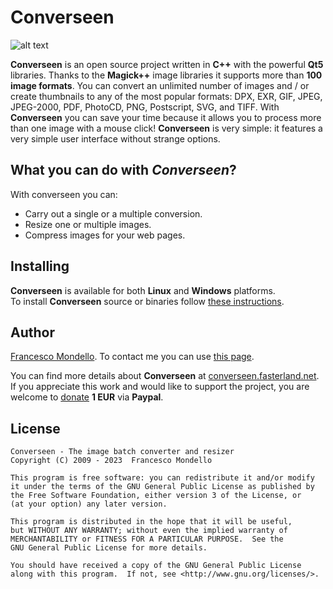 # Converseen

![alt text](https://converseen.fasterland.net/res/converseen-linux.png "Converseen on Kde")

**Converseen** is an open source project written in **C++** with the powerful **Qt5** libraries.
Thanks to the **Magick++** image libraries it supports more than **100 image formats**.
You can convert an unlimited number of images and / or create thumbnails
to any of the most popular formats: DPX, EXR, GIF, JPEG, JPEG-2000, PDF, PhotoCD, PNG, Postscript, SVG, and TIFF.
With **Converseen** you can save your time because it allows you to process more than one image with a mouse click!
**Converseen** is very simple: it features a very simple user interface without strange options.

## What you can do with *Converseen*?

With converseen you can:
* Carry out a single or a multiple conversion.
* Resize one or multiple images.
* Compress images for your web pages.

## Installing

**Converseen** is available for both **Linux** and **Windows** platforms.  
To install **Converseen** source or binaries follow [these instructions](https://converseen.fasterland.net/download-for-linux/).

## Author

[Francesco Mondello](https://converseen.fasterland.net/).
To contact me you can use [this page](https://converseen.fasterland.net/contact-me/).
  
  
You can find more details about **Converseen** at [converseen.fasterland.net](https://converseen.fasterland.net/).
If you appreciate this work and would like to support the project, you are welcome to [donate](https://www.paypal.com/cgi-bin/webscr?cmd=_s-xclick&hosted_button_id=HQA6TBT5354FC) **1 EUR** via **Paypal**.  

## License
 
    Converseen - The image batch converter and resizer
    Copyright (C) 2009 - 2023  Francesco Mondello

    This program is free software: you can redistribute it and/or modify
    it under the terms of the GNU General Public License as published by
    the Free Software Foundation, either version 3 of the License, or
    (at your option) any later version.

    This program is distributed in the hope that it will be useful,
    but WITHOUT ANY WARRANTY; without even the implied warranty of
    MERCHANTABILITY or FITNESS FOR A PARTICULAR PURPOSE.  See the
    GNU General Public License for more details.

    You should have received a copy of the GNU General Public License
    along with this program.  If not, see <http://www.gnu.org/licenses/>. 
